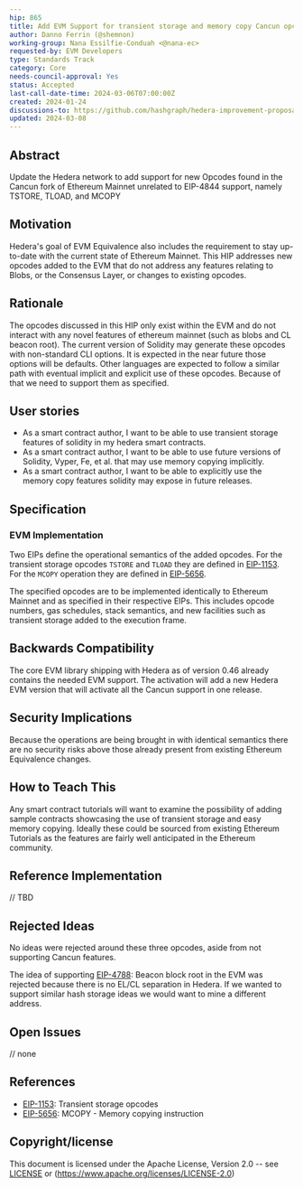 ```yaml
---
hip: 865
title: Add EVM Support for transient storage and memory copy Cancun opcodes
author: Danno Ferrin (@shemnon)
working-group: Nana Essilfie-Conduah <@nana-ec>
requested-by: EVM Developers
type: Standards Track
category: Core
needs-council-approval: Yes
status: Accepted
last-call-date-time: 2024-03-06T07:00:00Z
created: 2024-01-24
discussions-to: https://github.com/hashgraph/hedera-improvement-proposal/discussions/872
updated: 2024-03-08
---
```


## Abstract

Update the Hedera network to add support for new Opcodes found in the Cancun
fork of
Ethereum Mainnet unrelated to EIP-4844 support, namely TSTORE, TLOAD, and MCOPY

## Motivation

Hedera's goal of EVM Equivalence also includes the requirement to stay
up-to-date with the current state of Ethereum Mainnet. This HIP addresses new
opcodes added to the EVM that do not address any features relating to Blobs, or
the Consensus Layer, or changes to existing opcodes.

## Rationale

The opcodes discussed in this HIP only exist within the EVM and do not interact
with any novel features of ethereum mainnet (such as blobs and CL beacon root).
The current version of Solidity may generate these opcodes with non-standard CLI
options. It is expected in the near future those options will be defaults. Other
languages are expected to follow a similar path with eventual implicit and
explicit use of these opcodes. Because of that we need to support them as
specified.

## User stories

* As a smart contract author, I want to be able to use transient storage
  features of solidity in my hedera smart contracts.
* As a smart contract author, I want to be able to use future versions of
  Solidity, Vyper, Fe, et al. that may use memory copying implicitly.
* As a smart contract author, I want to be able to explicitly use the memory
  copy features solidity may expose in future releases.

## Specification

### EVM Implementation

Two EIPs define the operational semantics of the added opcodes. For the
transient storage opcodes `TSTORE` and `TLOAD` they are defined
in [EIP-1153](https://eips.ethereum.org/EIPS/eip-1153). For the `MCOPY`
operation they are defined
in [EIP-5656](https://eips.ethereum.org/EIPS/eip-5656).

The specified opcodes are to be implemented identically to Ethereum Mainnet and
as specified in their respective EIPs. This includes opcode numbers, gas
schedules, stack semantics, and new facilities such as transient storage added
to the execution frame.

## Backwards Compatibility

The core EVM library shipping with Hedera as of version 0.46 already contains
the needed EVM support. The activation will add a new Hedera EVM version that
will activate all the Cancun support in one release.

## Security Implications

Because the operations are being brought in with identical semantics there are
no security risks above those already present from existing Ethereum Equivalence
changes.

## How to Teach This

Any smart contract tutorials will want to examine the possibility of adding
sample contracts showcasing the use of transient storage and easy memory
copying. Ideally these could be sourced from existing Ethereum Tutorials as the
features are fairly well anticipated in the Ethereum community.

## Reference Implementation

// TBD

## Rejected Ideas

No ideas were rejected around these three opcodes, aside from not supporting
Cancun features.

The idea of supporting [EIP-4788](https://eips.ethereum.org/EIPS/eip-4788):
Beacon block root in the EVM was rejected because there is no EL/CL separation
in Hedera. If we wanted to support similar hash storage ideas we would want to
mine a different address.

## Open Issues

// none

## References

* [EIP-1153](https://eips.ethereum.org/EIPS/eip-1153): Transient storage opcodes
* [EIP-5656](https://eips.ethereum.org/EIPS/eip-5656): MCOPY - Memory copying
  instruction

## Copyright/license

This document is licensed under the Apache License, Version 2.0 --
see [LICENSE](../LICENSE) or (https://www.apache.org/licenses/LICENSE-2.0)
